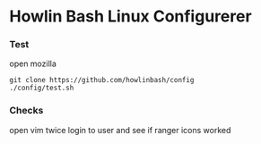 

Howlin Bash Linux Configurerer
==============================


### Test

open mozilla

    git clone https://github.com/howlinbash/config
    ./config/test.sh

### Checks

open vim twice
login to user and see if ranger icons worked
